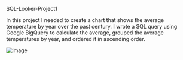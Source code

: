 SQL-Looker-Project1

In this project I needed to create a chart that shows the average temperature by year over the past century. I wrote a SQL query using Google BigQuery to calculate the average, grouped the average temperatures by year, and ordered it in ascending order. 







![image](https://github.com/aaronvillalobos4/SQL-Looker-Project1/assets/32658264/a7e4947e-e78a-4f69-9fbd-be3d0ff65e03)


